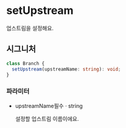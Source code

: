 # setUpstream

업스트림을 설정해요.

## 시그니처

```ts
class Branch {
  setUpstream(upstreamName: string): void;
}
```

### 파라미터

<ul class="param-ul">
  <li class="param-li param-li-root">
    <span class="param-name">upstreamName</span><span class="param-required">필수</span>&nbsp;·&nbsp;<span class="param-type">string</span>
    <br>
    <p class="param-description">설정할 업스트림 이름이에요.</p>
  </li>
</ul>